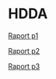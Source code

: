 # HDDA

[Raport p1](https://www.overleaf.com/1781265253mgmxmdskkhrt)

[Raport p2](https://www.overleaf.com/1781265253mgmxmdskkhrt)

[Raport p3](https://www.overleaf.com/1781265253mgmxmdskkhrt)
